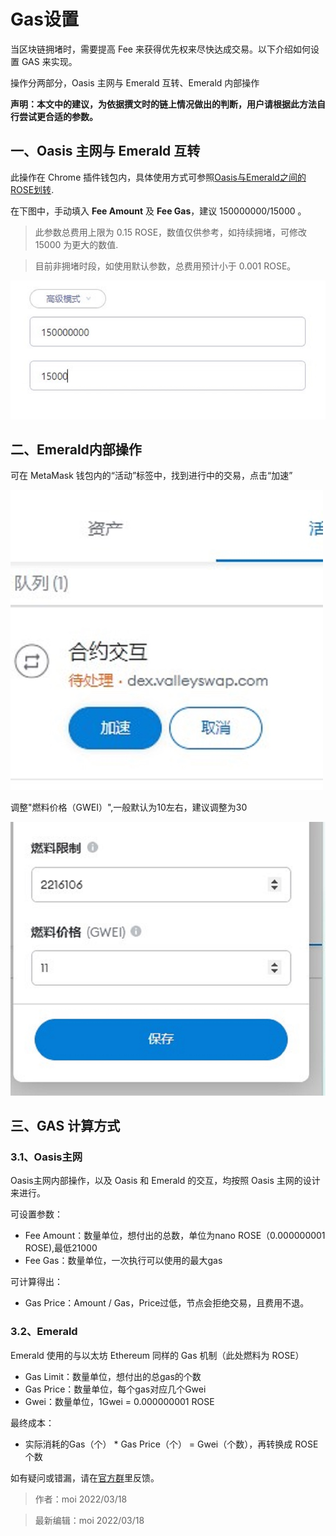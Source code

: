 # Gas设置

当区块链拥堵时，需要提高 Fee 来获得优先权来尽快达成交易。以下介绍如何设置 GAS 来实现。

操作分两部分，Oasis 主网与 Emerald 互转、Emerald 内部操作

**声明：本文中的建议，为依据撰文时的链上情况做出的判断，用户请根据此方法自行尝试更合适的参数。**

## 一、Oasis 主网与 Emerald 互转

此操作在 Chrome 插件钱包内，具体使用方式可参照[Oasis与Emerald之间的ROSE划转](dev-oasis-china/dev_support/Oasis与Emerald之间的ROSE划转/Oasis与Emerald之间的ROSE划转.md).

在下图中，手动填入 **Fee Amount** 及 **Fee Gas**，建议 150000000/15000 。

> 此参数总费用上限为 0.15 ROSE，数值仅供参考，如持续拥堵，可修改 15000 为更大的数值.

> 目前非拥堵时段，如使用默认参数，总费用预计小于 0.001 ROSE。

![](Gas_1.jpg)

## 二、Emerald内部操作

可在 MetaMask 钱包内的“活动”标签中，找到进行中的交易，点击“加速”

![](Gas_3.jpg)

调整"燃料价格（GWEI）",一般默认为10左右，建议调整为30

![](Gas_2.jpg)

## 三、GAS 计算方式

### 3.1、Oasis主网

Oasis主网内部操作，以及 Oasis 和 Emerald 的交互，均按照 Oasis 主网的设计来进行。

可设置参数：
- Fee Amount：数量单位，想付出的总数，单位为nano ROSE（0.000000001 ROSE),最低21000
- Fee Gas：数量单位，一次执行可以使用的最大gas

可计算得出：
- Gas Price：Amount / Gas，Price过低，节点会拒绝交易，且费用不退。

### 3.2、Emerald

Emerald 使用的与以太坊 Ethereum 同样的 Gas 机制（此处燃料为 ROSE）

- Gas Limit：数量单位，想付出的总gas的个数
- Gas Price：数量单位，每个gas对应几个Gwei
- Gwei：数量单位，1Gwei = 0.000000001 ROSE

最终成本：
- 实际消耗的Gas（个） * Gas Price（个） = Gwei（个数），再转换成 ROSE 个数

如有疑问或错漏，请在[官方群](https://t.me/oasisnetworkchina)里反馈。
  > 作者：moi 2022/03/18

  > 最新编辑：moi 2022/03/18